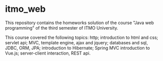 # itmo_web

This repository contains the homeworks solution of the course "Java web programming" of the third semester of ITMO University.

This course covered the following topics: http; introduction to html and css; servlet api; MVC, template engine, ajax and jquery; databases and sql, JDBC, ORM, JPA; introduction to Hibernate; Spring MVC introduction to Vue.js; server-client interaction, REST api.
